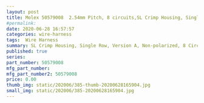 ```yaml
---
layout: post
title: Molex 50579008  2.54mm Pitch, 8 circuits,SL Crimp Housing, Single Row, 
#permalink: 
date: 2020-06-28 16:57:57
categories: wire-harness
tags:  Wire Harness
summary: SL Crimp Housing, Single Row, Version A, Non-polarized, 8 Circuits, Black
published: true 
series: 
part_number: 50579008
mfg_part_number: 
mfg_part_number2: 50579008
price: 0.00
thumb_img: static/202006/385-thumb-20200628165904.jpg
small_img: static/202006/385-20200628165904.jpg
---
```



